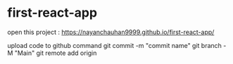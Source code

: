 # first-react-app
open this project : https://nayanchauhan9999.github.io/first-react-app/

upload code to github command
git commit -m "commit name"
git branch -M "Main"
git remote add origin 
